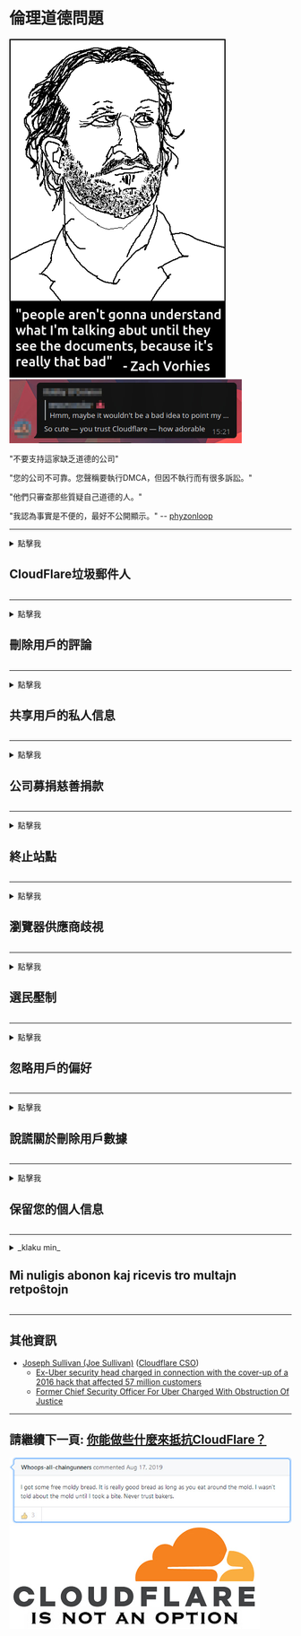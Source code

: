# 倫理道德問題

![](../image/itsreallythatbad.jpg)
![](../image/telegram/c81238387627b4bfd3dcd60f56d41626.jpg)

"不要支持這家缺乏道德的公司"

"您的公司不可靠。您聲稱要執行DMCA，但因不執行而有很多訴訟。"

"他們只審查那些質疑自己道德的人。"

"我認為事實是不便的，最好不公開顯示。"  -- [phyzonloop](https://twitter.com/phyzonloop)


---


<details>
<summary>點擊我

## CloudFlare垃圾郵件人
</summary>


Cloudflare正在向非Cloudflare用戶發送垃圾郵件。

- 僅向選擇加入的訂戶發送電子郵件
- 當用戶說“停止”時，然後停止發送電子郵件

就這麼簡單。但是Cloudflare不在乎。
Cloudflare表示，使用他們的服務可以阻止所有垃圾郵件發送者或攻擊者。
我們如何在不激活Cloudflare的情況下停止Cloudflare？


| 🖼 | 🖼 |
| --- | --- |
| ![](../image/cfspam01.jpg) | ![](../image/cfspam03.jpg) |
| ![](../image/cfspam02.jpg) | ![](../image/cfspambrittany.jpg)<br>![](../image/cfspamtwtr.jpg) |

</details>

---

<details>
<summary>點擊我

## 刪除用戶的評論
</summary>


Cloudflare審查員負面評論。
如果您在Twitter上發布反Cloudflare文本，則有機會收到Cloudflare員工的回复，內容為“不，不是”。
如果您在任何評論網站上發布否定評論，他們將嘗試對其進行審查。


| 🖼 | 🖼 |
| --- | --- |
| ![](../image/cfcenrev_01.jpg)<br>![](../image/cfcenrev_02.jpg) | ![](../image/cfcenrev_03.jpg) |

</details>

---

<details>
<summary>點擊我

## 共享用戶的私人信息
</summary>


Cloudflare有一個嚴重的騷擾問題。
Cloudflare分享那些抱怨託管站點的人的個人信息。
他們有時會要求您提供真實的ID。
如果您不想受到騷擾，毆打，毆打或殺害，則最好遠離Cloudflared網站。


| 🖼 | 🖼 |
| --- | --- |
| ![](../image/cfdox_what.jpg) | ![](../image/cfdox_swat.jpg) |
| ![](../image/cfdox_kill.jpg) | ![](../image/cfdox_threat.jpg) |
| ![](../image/cfdox_dox.jpg) | ![](../image/cfdox_ex1.jpg)<br>![](../image/cfdox_ex2.jpg) |

</details>

---

<details>
<summary>點擊我

## 公司募捐慈善捐款
</summary>


CloudFlare要求慈善捐款。
令人震驚的是，一家美國公司會與有良好理由的非營利組織一起請求慈善。
如果您喜歡阻止別人或浪費別人的時間，則可能需要為Cloudflare員工訂購一些比薩餅。


![](../image/cfdonate.jpg)

</details>

---

<details>
<summary>點擊我

## 終止站點
</summary>


如果您的站點突然關閉，該怎麼辦？
有報導稱，Cloudflare正在默默地刪除用戶的配置或在沒有任​​何警告的情況下停止服務。
我們建議您找到更好的提供商。

![](../image/cftmnt.jpg)

</details>

---

<details>
<summary>點擊我

## 瀏覽器供應商歧視
</summary>


CloudFlare為使用Firefox的用戶提供了優先待遇，同時對非Tor瀏覽器的用戶提供了對Tor的敵對待遇。
有權拒絕執行非免費javascript的Tor用戶也將受到敵對待遇。
這種訪問不平等是網絡中立性濫用和權力濫用。

![](../image/browdifftbcx.gif)

- 左：Tor瀏覽器，右：Chrome。相同的IP地址。

![](../image/browserdiff.jpg)

- 左：Tor瀏覽器Javascript已禁用，Cookie已啟用
- 右：啟用Chrome Javascript，禁用Cookie

![](../image/cfsiryoublocked.jpg)

- QuteBrowser（小型瀏覽器），不帶Tor（Clearnet IP）

![](../image/lynx_cloudflare.gif)

- Lynx


| ***瀏覽器*** | ***接診*** |
| --- | --- |
| Tor Browser (啟用Javascript) | 允許訪問 |
| Firefox (啟用Javascript) | 訪問降級 |
| Chromium (啟用Javascript) | 訪問降級 |
| Chromium or Firefox (禁用了Javascript) | 拒絕訪問 |
| Chromium or Firefox (Cookie已禁用) | 拒絕訪問 |
| QuteBrowser | 拒絕訪問 |
| lynx | 拒絕訪問 |
| w3m | 拒絕訪問 |
| wget | 拒絕訪問 |


為什麼不使用音頻按鈕來解決簡單的挑戰？

是的，有一個音頻按鈕，但始終不能在Tor上使用。
單擊該消息，您將收到此消息:

```
稍後再試
您的計算機或網絡可能正在發送自動查詢。
為了保護我們的用戶，我們目前無法處理您的請求。
有關更多詳細信息，請訪問我們的幫助頁面
```

</details>

---

<details>
<summary>點擊我

## 選民壓制
</summary>


美國各州的選民最終通過居住國的國務卿網站註冊投票。
由共和黨控制的州務卿辦公室通過Cloudflare代理州務卿的網站來壓制選民。
Cloudflare對Tor用戶的敵視態度，其MITM作為全球集中監視點的位置以及其不利的整體作用，使準選民不願登記。
自由主義者尤其傾向於擁抱隱私。
選民登記表收集有關選民的政治傾向，個人實際住址，社會安全號碼和出生日期的敏感信息。
大多數州隻公開提供這些信息的一部分，但是當有人進行投票時，Cloudflare會看到所有這些信息。

請注意，紙質註冊不會繞過Cloudflare，因為國務卿數據輸入工作人員可能會使用Cloudflare網站輸入數據。

| 🖼 | 🖼 |
| --- | --- |
| ![](../image/cfvotm_01.jpg) | ![](../image/cfvotm_02.jpg) |

- Change.org是一個著名的網站，用於收集選票並採取行動。
“各地的人們都在發起運動，動員支持者，並與決策者合作以尋求解決方案。”
不幸的是，由於Cloudflare的攻擊性過濾器，許多人根本無法查看change.org。
他們被禁止簽署請願書，從而將他們排除在民主進程之外。
使用其他非Cloudflared平台（例如OpenPetition）有助於解決該問題。

| 🖼 | 🖼 |
| --- | --- |
| ![](../image/changeorgasn.jpg) | ![](../image/changeorgtor.jpg) |

- Cloudflare的“雅典計劃”為州和地方選舉網站提供免費的企業級保護。
他們說“他們的選民可以訪問選舉信息和選民登記表”，但這是一個謊言，因為許多人根本無法瀏覽該網站。

</details>

---

<details>
<summary>點擊我

## 忽略用戶的偏好
</summary>


如果您選擇退出，則希望您不會收到有關該郵件的電子郵件。
Cloudflare會忽略用戶的偏好，並在未經客戶同意的情況下與第三方公司共享數據。
如果您使用他們的免費計劃，他們有時會向您發送電子郵件，要求購買每月訂閱。

![](../image/cfviopl_tp.jpg)

</details>

---

<details>
<summary>點擊我

## 說謊關於刪除用戶數據
</summary>


根據這位前cloudflare客戶的博客，Cloudflare謊言要刪除帳戶。
如今，許多公司在您關閉或刪除帳戶後都會保留您的數據。
大多數優秀公司的隱私政策中都提到了這一點。
耀斑？沒有。

```
2019-08-05 CloudFlare向我發送了確認，他們已經刪除了我的帳戶。
2019-10-02 我收到了CloudFlare的電子郵件，“因為我是客戶”
```

Cloudflare不了解“刪除”一詞。
如果確實刪除了該郵件，為什麼這位前客戶收到一封電子郵件？
他還提到Cloudflare的隱私政策沒有提及它。

```
他們的新隱私權政策沒有提及保留一年的數據。
```

![](../image/cfviopl_notdel.jpg)

如果Cloudflare的隱私政策是LIE，您如何信任他們？

- [自從我取消Cloudflare帳戶以來已經過去了一年](https://shkspr.mobi/blog/2020/09/dont-trust-cloudflare-with-your-personal-data/)

</details>

---

<details>
<summary>點擊我

## 保留您的個人信息
</summary>


刪除Cloudflare帳戶非常困難。

```
使用“帳戶”類別提交支持憑單，
並在郵件正文中請求刪除帳戶。
請求刪除之前，您的帳戶中不得包含任何域或信用卡。
```

您將收到此確認電子郵件。

![](../image/cf_deleteandkeep.jpg)

“我們已開始處理您的刪除請求”，但“我們將繼續存儲您的個人信息”。

您可以“信任”這個嗎？


- 如何取消您的Cloudflare帳戶

1. 登錄到您的Cloudflare儀表板。
2. 從儀表板上刪除所有區域（域）。
3. 點擊支持鏈接。
4. 發送新票。告訴他們您要關閉帳戶。
5. 等幾天
6. Cloudflare員工會要求您確認，以及決定離開Cloudflare的原因。
7. 再次發送回复。
8. 等幾天
9. 您將收到一條消息：我們已成功刪除您的帳戶


</details>

---

<details>
<summary>_klaku min_

## Mi nuligis abonon kaj ricevis tro multajn retpoŝtojn
</summary>


La uzanto nuligis sian 'Cloudflare stream' abonon kaj li ricevas retpoŝtajn memorigilojn ĉiutage por rememorigi lin pri nuligita abono.
Ne estas malaprobita butono. Kiel vi ĉesas ĉi tiun frenezon?

![](../image/barrageemailcancelsubscription.jpg)

Cloudflare diris al ĉi tiu uzanto kontakti subtenteamo kaj peti ĉiujn viajn enhavojn forigi.

- [t](https://web.archive.org/web/20210412165334/https://twitter.com/JohnHaldson/status/1381651569247088650)

</details>

---

## 其他資訊

- [Joseph Sullivan (Joe Sullivan)](../cloudflare_inc/cloudflare_members.md) ([Cloudflare CSO](https://twitter.com/eastdakota/status/1296522269313785862))
  - [Ex-Uber security head charged in connection with the cover-up of a 2016 hack that affected 57 million customers](https://www.businessinsider.com/uber-data-hack-security-head-joe-sullivan-charged-cover-up-2020-8)
  - [Former Chief Security Officer For Uber Charged With Obstruction Of Justice](https://www.justice.gov/usao-ndca/pr/former-chief-security-officer-uber-charged-obstruction-justice)


---


## 請繼續下一頁:   [你能做些什麼來抵抗CloudFlare？](zt.action.md)

![](../image/freemoldybread.jpg)
![](../image/cfisnotanoption.jpg)

